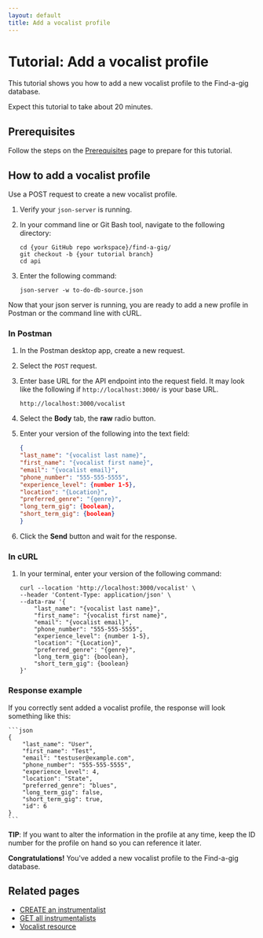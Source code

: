 ```yaml
---
layout: default
title: Add a vocalist profile
---
```


# Tutorial: Add a vocalist profile

This tutorial shows you how to add a new vocalist profile to the Find-a-gig database.

Expect this tutorial to take about 20 minutes.

## Prerequisites

Follow the steps on the [Prerequisites][def] page to prepare for this tutorial.

## How to add a vocalist profile

Use a POST request to create a new vocalist profile.

1. Verify your `json-server` is running.
2. In your command line or Git Bash tool, navigate to the following directory:

    ```curl
    cd {your GitHub repo workspace}/find-a-gig/
    git checkout -b {your tutorial branch}
    cd api
    ```

3. Enter the following command:

    ```curl
    json-server -w to-do-db-source.json
    ```

Now that your json server is running, you are ready to add a new profile in Postman or the command line with cURL.

### In Postman

1. In the Postman desktop app, create a new request.
2. Select the `POST` request.
3. Enter base URL for the API endpoint into the request field. It may look like the following if `http://localhost:3000/` is your base URL.

    ```shell
    http://localhost:3000/vocalist
    ```

4. Select the **Body** tab, the **raw** radio button.
5. Enter your version of the following into the text field:

    ```json
    {
    "last_name": "{vocalist last name}",
    "first_name": "{vocalist first name}",
    "email": "{vocalist email}",
    "phone_number": "555-555-5555",
    "experience_level": {number 1-5},
    "location": "{Location}",
    "preferred_genre": "{genre}",
    "long_term_gig": {boolean},
    "short_term_gig": {boolean}
    }
    ```
6. Click the **Send** button and wait for the response.

### In cURL

1. In your terminal, enter your version of the following command:

    ```curl
    curl --location 'http://localhost:3000/vocalist' \
    --header 'Content-Type: application/json' \
    --data-raw '{
        "last_name": "{vocalist last name}",
        "first_name": "{vocalist first name}",
        "email": "{vocalist email}",
        "phone_number": "555-555-5555",
        "experience_level": {number 1-5},
        "location": "{Location}",
        "preferred_genre": "{genre}",
        "long_term_gig": {boolean},
        "short_term_gig": {boolean}
    }'
    ```

### Response example

If you correctly sent added a vocalist profile, the response will look something like this:

    ```json
    {
        "last_name": "User",
        "first_name": "Test",
        "email": "testuser@example.com",
        "phone_number": "555-555-5555",
        "experience_level": 4,
        "location": "State",
        "preferred_genre": "blues",
        "long_term_gig": false,
        "short_term_gig": true,
        "id": 6
    }
    ```

**TIP**: If you want to alter the information in the profile at any time, keep the ID number for the profile on hand so you can reference it later.

**Congratulations!** You've added a new vocalist profile to the Find-a-gig database.

## Related pages

* [CREATE an instrumentalist](inst-create-inst.md)
* [GET all instrumentalists](inst-get-all-inst.md)
* [Vocalist resource](vocalists.md)


[def]: prerequisites.md
